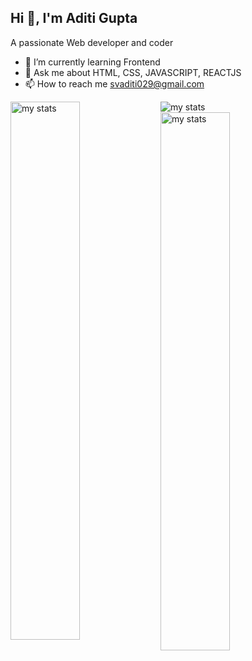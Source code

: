 ## Hi 👋, I'm Aditi Gupta

<!--
**Adi-bv/Adi-bv** is a ✨ _special_ ✨ repository because its `README.md` (this file) appears on your GitHub profile.-->

A passionate Web developer and coder

- 🌱 I’m currently learning Frontend
- 💬 Ask me about HTML, CSS, JAVASCRIPT, REACTJS
- 📫 How to reach me svaditi029@gmail.com
<img alt="my stats" src="https://skillicons.dev/icons?i=c,cpp,html,css,js,bootstrap,nodejs,express,react,git"/>
<img alt="my stats" align="left" width="47%" src="https://github-readme-stats.vercel.app/api?username=Adi-bv&hide=stars&show=prs_merged&show_icons=true"/>
<img alt="my stats" align="left" width="47%" src="https://github-readme-stats.vercel.app/api/top-langs/?username=Adi-bv&hide_progress=true"/>
